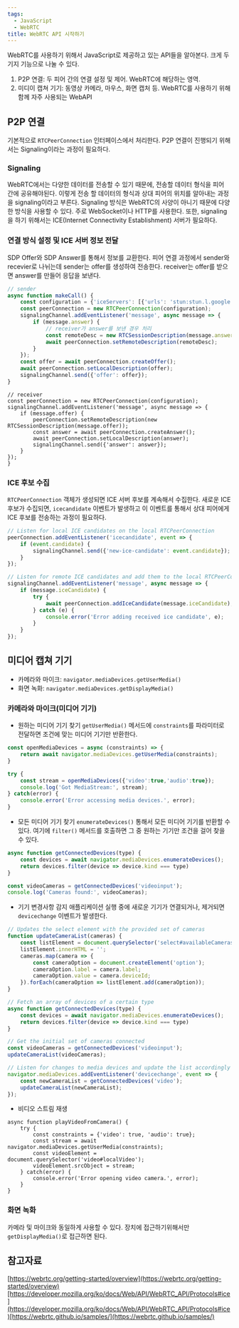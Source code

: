 ```yaml
---
tags:
  - JavaScript
  - WebRTC
title: WebRTC API 시작하기
---
```


WebRTC를 사용하기 위해서 JavaScript로 제공하고 있는 API들을 알아본다. 크게 두 기지 기능으로 나눌 수 있다.

1. P2P 연결: 두 피어 간의 연결 설정 및 제어. WebRTC에 해당하는 영역.
2. 미디이 캡쳐 기기: 동영상 카메라, 마우스, 화면 캡처 등. WebRTC를 사용하기 위해 함께 자주 사용되는 WebAPI

## P2P 연결

기본적으로 `RTCPeerConnection` 인터페이스에서 처리한다. P2P 연결이 진행되기 위해서는 Signaling이라는 과정이 필요하다.

### Signaling

WebRTC에서는 다양한 데이터를 전송할 수 있기 때문에, 전송할 데이터 형식을 피어 간에 공유해야된다. 이렇게 전송 할 데이터의 형식과 상대 피어의 위치를 알아내는 과정을 signaling이라고 부른다. Signaling 방식은 WebRTC의 사양이 아니기 때문에 다양한 방식을 사용할 수 있다. 주로 WebSocket이나 HTTP를 사용한다. 또한, signaling을 하기 위해서는 ICE(Internet Connectivity Establishment) 서버가 필요하다.

### 연결 방식 설정 및 ICE 서버 정보 전달

SDP Offer와 SDP Answer를 통해서 정보를 교환한다. 피어 연결 과정에서 sender와 recevier로 나뉘는데 sender는 offer를 생성하여 전송한다. receiver는 offer를 받으면 answer를 만들어 응답을 보낸다.

```jsx
// sender
async function makeCall() {
    const configuration = {'iceServers': [{'urls': 'stun:stun.l.google.com:19302'}]}
    const peerConnection = new RTCPeerConnection(configuration);
    signalingChannel.addEventListener('message', async message => {
        if (message.answer) {
            // receiver가 answer를 보낸 경우 처리
            const remoteDesc = new RTCSessionDescription(message.answer);
            await peerConnection.setRemoteDescription(remoteDesc);
        }
    });
    const offer = await peerConnection.createOffer();
    await peerConnection.setLocalDescription(offer);
    signalingChannel.send({'offer': offer});
}

```

```
// receiver
const peerConnection = new RTCPeerConnection(configuration);
signalingChannel.addEventListener('message', async message => {
    if (message.offer) {
        peerConnection.setRemoteDescription(new RTCSessionDescription(message.offer));
        const answer = await peerConnection.createAnswer();
        await peerConnection.setLocalDescription(answer);
        signalingChannel.send({'answer': answer});
    }
});
}

```

### ICE 후보 수집

`RTCPeerConnection` 객체가 생성되면 ICE 서버 후보를 계속해서 수집한다. 새로운 ICE 후보가 수집되면, `icecandidate` 이벤트가 발생하고 이 이벤트를 통해서 상대 피어에게 ICE 후보를 전송하는 과정이 필요하다.

```jsx
// Listen for local ICE candidates on the local RTCPeerConnection
peerConnection.addEventListener('icecandidate', event => {
    if (event.candidate) {
        signalingChannel.send({'new-ice-candidate': event.candidate});
    }
});

// Listen for remote ICE candidates and add them to the local RTCPeerConnection
signalingChannel.addEventListener('message', async message => {
    if (message.iceCandidate) {
        try {
            await peerConnection.addIceCandidate(message.iceCandidate);
        } catch (e) {
            console.error('Error adding received ice candidate', e);
        }
    }
});

```

## 미디어 캡쳐 기기

- 카메라와 마이크: `navigator.mediaDevices.getUserMedia()`
- 화면 녹화: `navigator.mediaDevices.getDisplayMedia()`

### 카메라와 마이크(미디어 기기)

- 원하는 미디어 기기 찾기
`getUserMedia()` 메서드에 `constraints`를 파라미터로 전달하면 조건에 맞는 미디어 기기만 반환한다.

```jsx
const openMediaDevices = async (constraints) => {
    return await navigator.mediaDevices.getUserMedia(constraints);
}

try {
    const stream = openMediaDevices({'video':true,'audio':true});
    console.log('Got MediaStream:', stream);
} catch(error) {
    console.error('Error accessing media devices.', error);
}

```

- 모든 미디어 기기 찾기
`enumerateDevices()` 통해서 모든 미디어 기기를 반환할 수 있다. 여기에 `filter()` 메서드를 호출하면 그 중 원하는 기기만 조건을 걸어 찾을 수 있다.

```jsx
async function getConnectedDevices(type) {
    const devices = await navigator.mediaDevices.enumerateDevices();
    return devices.filter(device => device.kind === type)
}

const videoCameras = getConnectedDevices('videoinput');
console.log('Cameras found:', videoCameras);

```

- 기기 변경사항 감지
애플리케이션 실행 중에 새로운 기기가 연결되거나, 제거되면 `devicechange` 이벤트가 발생한다.

```jsx
// Updates the select element with the provided set of cameras
function updateCameraList(cameras) {
    const listElement = document.querySelector('select#availableCameras');
    listElement.innerHTML = '';
    cameras.map(camera => {
        const cameraOption = document.createElement('option');
        cameraOption.label = camera.label;
        cameraOption.value = camera.deviceId;
    }).forEach(cameraOption => listElement.add(cameraOption));
}

// Fetch an array of devices of a certain type
async function getConnectedDevices(type) {
    const devices = await navigator.mediaDevices.enumerateDevices();
    return devices.filter(device => device.kind === type)
}

// Get the initial set of cameras connected
const videoCameras = getConnectedDevices('videoinput');
updateCameraList(videoCameras);

// Listen for changes to media devices and update the list accordingly
navigator.mediaDevices.addEventListener('devicechange', event => {
    const newCameraList = getConnectedDevices('video');
    updateCameraList(newCameraList);
});

```

- 비디오 스트림 재생

```
async function playVideoFromCamera() {
    try {
        const constraints = {'video': true, 'audio': true};
        const stream = await navigator.mediaDevices.getUserMedia(constraints);
        const videoElement = document.querySelector('video#localVideo');
        videoElement.srcObject = stream;
    } catch(error) {
        console.error('Error opening video camera.', error);
    }
}

```

### 화면 녹화

카메라 및 마이크와 동일하게 사용할 수 있다. 장치에 접근하기위해서만 `getDisplayMedia()`로 접근하면 된다.

## 참고자료

[https://webrtc.org/getting-started/overview](https://webrtc.org/getting-started/overview)[https://developer.mozilla.org/ko/docs/Web/API/WebRTC_API/Protocols#ice](https://developer.mozilla.org/ko/docs/Web/API/WebRTC_API/Protocols#ice)[https://webrtc.github.io/samples/](https://webrtc.github.io/samples/)
